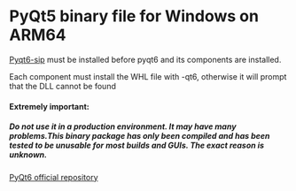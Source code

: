# PyQt5 binary file for Windows on ARM64

[Pyqt6-sip](./PyQt6-sip/) must be installed before pyqt6 and its components are installed.

Each component must install the WHL file with -qt6, otherwise it will prompt that the DLL cannot be found

#### Extremely important: 
##### Do not use it in a production environment. It may have many problems.This binary package has only been compiled and has been tested to be unusable for most builds and GUIs. The exact reason is unknown.

[PyQt6 official repository](https://www.riverbankcomputing.com/static/Docs/PyQt5/introduction.html)